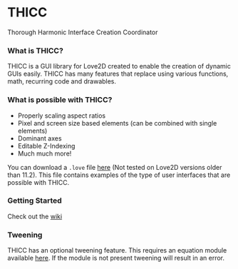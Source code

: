 # THICC
Thorough Harmonic Interface Creation Coordinator

### What is THICC?
THICC is a GUI library for Love2D created to enable the creation of dynamic GUIs easily. THICC has many features that replace using various functions, math, recurring code and drawables.

### What is possible with THICC?
- Properly scaling aspect ratios
- Pixel and screen size based elements (can be combined with single elements)
- Dominant axes
- Editable Z-Indexing
- Much much more!

You can download a `.love` file [here](https://github.com/EWalnut/THICC) (Not tested on Love2D versions older than 11.2). This file contains examples of the type of user interfaces that are possible with THICC. 

### Getting Started
Check out the [wiki](https://github.com/EWalnut/THICC)

### Tweening
THICC has an optional tweening feature. This requires an equation module available [here](https://github.com/EmmanuelOga/easing/blob/master/lib/easing.lua). If the module is not present tweening will result in an error.
